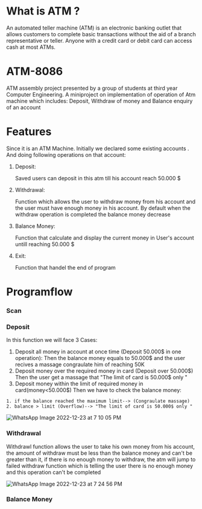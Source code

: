 # What is ATM ?
An automated teller machine (ATM) is an electronic banking outlet that allows customers to complete basic transactions without the aid of a branch representative or teller. Anyone with a credit card or debit card can access cash at most ATMs.
# ATM-8086
 ATM assembly project presented by a group of students at third year Computer Engineering.
 A miniproject on implementation of operation of Atm machine which includes:
 Deposit, Withdraw of money and Balance enquiry of an account 
   
# Features
Since it is an ATM Machine. Initially we declared some existing accounts . And doing following operations on that account:
1. Deposit:
 
   Saved users can deposit in this atm till his account reach 50.000 $ 

2. Withdrawal:

    Function which allows the user to withdraw money from his account and the user must have enough money in his account. By default when the withdraw operation is           completed the balance money decrease

3. Balance Money:

   Function that calculate and display the current money in User's account untill reaching 50.000 $  

4. Exit:

   Function that handel the end of program 

# Programflow
 ### Scan
 
 ### Deposit
 In this function we will face 3 Cases:
   1. Deposit all money in account at once time (Deposit 50.000$ in one operation):
   Then the balance money equals to 50.000$ and the user recives a massage congraulate him of reaching 50K  
   2. Deposit money over the required money in card (Deposit over 50.000$)
   Then the user get a massage that "The limit of card is 50.000$ only " 
   3. Deposit money within the limit of required money in card(money<50.000$)
 Then we have to check the balance money:
 
    1. if the balance reached the maximum limit--> (Congraulate massage)
    2. balance > limit (Overflow)--> "The limit of card is 50.000$ only "
 
   ![WhatsApp Image 2022-12-23 at 7 10 05 PM](https://user-images.githubusercontent.com/82416493/209380660-4530adf2-b506-4254-9cf1-38660e85ff28.jpeg)
   
 ### Withdrawal
   Withdrawl function allows the user to take his own money from his account, the amount of withdraw must be less than the balance money and can't be greater than
     it, if there is no enough money to withdraw, the atm will jump to failed withdraw function which is telling the user there is no enough money and this operation
     can't be completed
 
 ![WhatsApp Image 2022-12-23 at 7 24 56 PM](https://user-images.githubusercontent.com/82416493/209377541-2e999664-7e2d-4823-ac96-15536a46939c.jpeg)


 ### Balance Money
